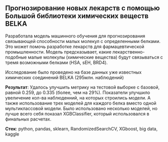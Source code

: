 ## Прогнозирование новых лекарств с помощью Большой библиотеки химических веществ BELKA


Разработала модель машинного обучения для прогнозирования связывающей способности малых молекул с определенными белками. Это может помочь  разработке лекарств для фармацевтической промышленности. Модель предсказывает, какие лекарственно-подобные малые молекулы (химические вещества) будут связываться с тремя возможными белками (HSA, sEH, BRD4).

Исследование было проведено на базе данных уже известных химических соединений BELKA (295млн. наблюдений)

**Результат**: Удалось улучшить метрику на тестовой выборке с базовой, равной 0.259, до 0.335 (более, чем на 29%). Показатели улучшило увеличение кол-ва наблюденний, на которых строились модели. А также использование трех моделей для каждого белка вместо одной мультиклассовой модели. Было использовано несколько моделей, но лучше всего себя показал XGBClassifier, который использовался в финальных расчетах.


**Стек**: python, pandas, sklearn, RandomizedSearchCV, XGboost, big data, kaggle
